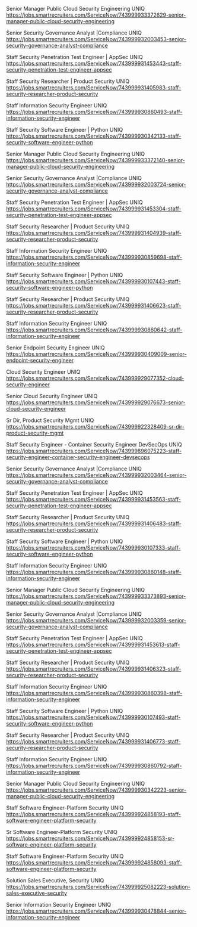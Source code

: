 Senior Manager Public Cloud Security Engineering UNIQ https://jobs.smartrecruiters.com/ServiceNow/743999933372629-senior-manager-public-cloud-security-engineering

Senior Security Governance Analyst |Compliance UNIQ https://jobs.smartrecruiters.com/ServiceNow/743999932003453-senior-security-governance-analyst-compliance

Staff Security Penetration Test Engineer | AppSec UNIQ https://jobs.smartrecruiters.com/ServiceNow/743999931453443-staff-security-penetration-test-engineer-appsec

Staff Security Researcher | Product Security UNIQ https://jobs.smartrecruiters.com/ServiceNow/743999931405983-staff-security-researcher-product-security

Staff Information Security Engineer UNIQ https://jobs.smartrecruiters.com/ServiceNow/743999930860493-staff-information-security-engineer

Staff Security Software Engineer | Python UNIQ https://jobs.smartrecruiters.com/ServiceNow/743999930342133-staff-security-software-engineer-python

Senior Manager Public Cloud Security Engineering UNIQ https://jobs.smartrecruiters.com/ServiceNow/743999933372140-senior-manager-public-cloud-security-engineering

Senior Security Governance Analyst |Compliance UNIQ https://jobs.smartrecruiters.com/ServiceNow/743999932003724-senior-security-governance-analyst-compliance

Staff Security Penetration Test Engineer | AppSec UNIQ https://jobs.smartrecruiters.com/ServiceNow/743999931453304-staff-security-penetration-test-engineer-appsec

Staff Security Researcher | Product Security UNIQ https://jobs.smartrecruiters.com/ServiceNow/743999931404939-staff-security-researcher-product-security

Staff Information Security Engineer UNIQ https://jobs.smartrecruiters.com/ServiceNow/743999930859698-staff-information-security-engineer

Staff Security Software Engineer | Python UNIQ https://jobs.smartrecruiters.com/ServiceNow/743999930107443-staff-security-software-engineer-python

Staff Security Researcher | Product Security UNIQ https://jobs.smartrecruiters.com/ServiceNow/743999931406623-staff-security-researcher-product-security

Staff Information Security Engineer UNIQ https://jobs.smartrecruiters.com/ServiceNow/743999930860642-staff-information-security-engineer

Senior Endpoint Security Engineer UNIQ https://jobs.smartrecruiters.com/ServiceNow/743999930409009-senior-endpoint-security-engineer

Cloud Security Engineer UNIQ https://jobs.smartrecruiters.com/ServiceNow/743999929077352-cloud-security-engineer

Senior Cloud Security Engineer UNIQ https://jobs.smartrecruiters.com/ServiceNow/743999929076673-senior-cloud-security-engineer

Sr Dir, Product Security Mgmt UNIQ https://jobs.smartrecruiters.com/ServiceNow/743999922328409-sr-dir-product-security-mgmt

Staff Security Engineer - Container Security Engineer DevSecOps UNIQ https://jobs.smartrecruiters.com/ServiceNow/743999896075223-staff-security-engineer-container-security-engineer-devsecops

Senior Security Governance Analyst |Compliance UNIQ https://jobs.smartrecruiters.com/ServiceNow/743999932003464-senior-security-governance-analyst-compliance

Staff Security Penetration Test Engineer | AppSec UNIQ https://jobs.smartrecruiters.com/ServiceNow/743999931453563-staff-security-penetration-test-engineer-appsec

Staff Security Researcher | Product Security UNIQ https://jobs.smartrecruiters.com/ServiceNow/743999931406483-staff-security-researcher-product-security

Staff Security Software Engineer | Python UNIQ https://jobs.smartrecruiters.com/ServiceNow/743999930107333-staff-security-software-engineer-python

Staff Information Security Engineer UNIQ https://jobs.smartrecruiters.com/ServiceNow/743999930860148-staff-information-security-engineer

Senior Manager Public Cloud Security Engineering UNIQ https://jobs.smartrecruiters.com/ServiceNow/743999933373893-senior-manager-public-cloud-security-engineering

Senior Security Governance Analyst |Compliance UNIQ https://jobs.smartrecruiters.com/ServiceNow/743999932003359-senior-security-governance-analyst-compliance

Staff Security Penetration Test Engineer | AppSec UNIQ https://jobs.smartrecruiters.com/ServiceNow/743999931453613-staff-security-penetration-test-engineer-appsec

Staff Security Researcher | Product Security UNIQ https://jobs.smartrecruiters.com/ServiceNow/743999931406323-staff-security-researcher-product-security

Staff Information Security Engineer UNIQ https://jobs.smartrecruiters.com/ServiceNow/743999930860398-staff-information-security-engineer

Staff Security Software Engineer | Python UNIQ https://jobs.smartrecruiters.com/ServiceNow/743999930107493-staff-security-software-engineer-python

Staff Security Researcher | Product Security UNIQ https://jobs.smartrecruiters.com/ServiceNow/743999931406773-staff-security-researcher-product-security

Staff Information Security Engineer UNIQ https://jobs.smartrecruiters.com/ServiceNow/743999930860792-staff-information-security-engineer

Senior Manager Public Cloud Security Engineering UNIQ https://jobs.smartrecruiters.com/ServiceNow/743999930342223-senior-manager-public-cloud-security-engineering

Staff Software Engineer-Platform Security UNIQ https://jobs.smartrecruiters.com/ServiceNow/743999924858193-staff-software-engineer-platform-security

Sr Software Engineer-Platform Security UNIQ https://jobs.smartrecruiters.com/ServiceNow/743999924858153-sr-software-engineer-platform-security

Staff Software Engineer-Platform Security UNIQ https://jobs.smartrecruiters.com/ServiceNow/743999924858093-staff-software-engineer-platform-security

Solution Sales Executive, Security UNIQ https://jobs.smartrecruiters.com/ServiceNow/743999925082223-solution-sales-executive-security

Senior Information Security Engineer UNIQ https://jobs.smartrecruiters.com/ServiceNow/743999930478844-senior-information-security-engineer

